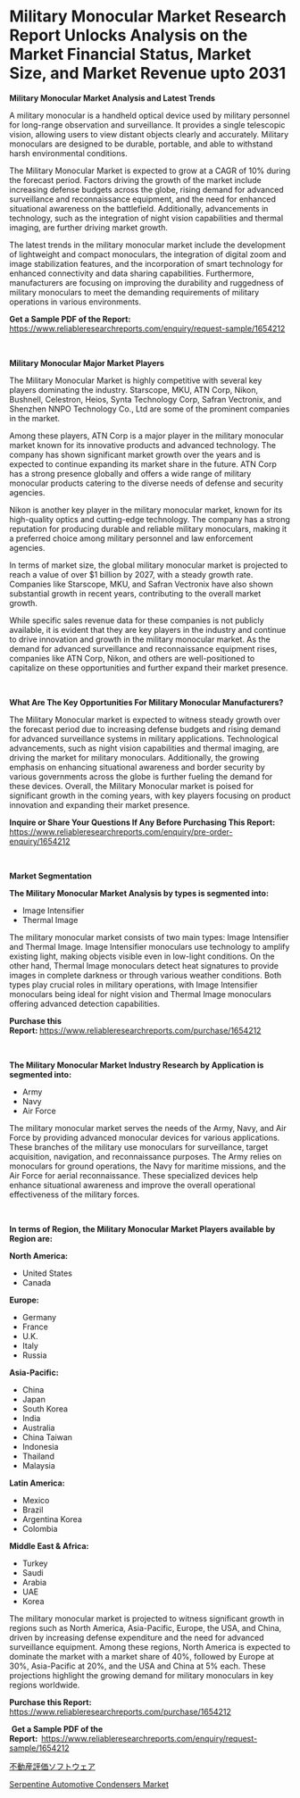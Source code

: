 <p><h1>Military Monocular Market Research Report Unlocks Analysis on the Market Financial Status, Market Size, and Market Revenue upto 2031</h1></p><p><strong>Military Monocular Market Analysis and Latest Trends</strong></p>
<p><p>A military monocular is a handheld optical device used by military personnel for long-range observation and surveillance. It provides a single telescopic vision, allowing users to view distant objects clearly and accurately. Military monoculars are designed to be durable, portable, and able to withstand harsh environmental conditions.</p><p>The Military Monocular Market is expected to grow at a CAGR of 10% during the forecast period. Factors driving the growth of the market include increasing defense budgets across the globe, rising demand for advanced surveillance and reconnaissance equipment, and the need for enhanced situational awareness on the battlefield. Additionally, advancements in technology, such as the integration of night vision capabilities and thermal imaging, are further driving market growth.</p><p>The latest trends in the military monocular market include the development of lightweight and compact monoculars, the integration of digital zoom and image stabilization features, and the incorporation of smart technology for enhanced connectivity and data sharing capabilities. Furthermore, manufacturers are focusing on improving the durability and ruggedness of military monoculars to meet the demanding requirements of military operations in various environments.</p></p>
<p><strong>Get a Sample PDF of the Report:&nbsp;</strong> <a href="https://www.reliableresearchreports.com/enquiry/request-sample/1654212">https://www.reliableresearchreports.com/enquiry/request-sample/1654212</a></p>
<p>&nbsp;</p>
<p><strong>Military Monocular Major Market Players</strong></p>
<p><p>The Military Monocular Market is highly competitive with several key players dominating the industry. Starscope, MKU, ATN Corp, Nikon, Bushnell, Celestron, Heios, Synta Technology Corp, Safran Vectronix, and Shenzhen NNPO Technology Co., Ltd are some of the prominent companies in the market.</p><p>Among these players, ATN Corp is a major player in the military monocular market known for its innovative products and advanced technology. The company has shown significant market growth over the years and is expected to continue expanding its market share in the future. ATN Corp has a strong presence globally and offers a wide range of military monocular products catering to the diverse needs of defense and security agencies.</p><p>Nikon is another key player in the military monocular market, known for its high-quality optics and cutting-edge technology. The company has a strong reputation for producing durable and reliable military monoculars, making it a preferred choice among military personnel and law enforcement agencies.</p><p>In terms of market size, the global military monocular market is projected to reach a value of over $1 billion by 2027, with a steady growth rate. Companies like Starscope, MKU, and Safran Vectronix have also shown substantial growth in recent years, contributing to the overall market growth.</p><p>While specific sales revenue data for these companies is not publicly available, it is evident that they are key players in the industry and continue to drive innovation and growth in the military monocular market. As the demand for advanced surveillance and reconnaissance equipment rises, companies like ATN Corp, Nikon, and others are well-positioned to capitalize on these opportunities and further expand their market presence.</p></p>
<p>&nbsp;</p>
<p><strong>What Are The Key Opportunities For Military Monocular Manufacturers?</strong></p>
<p><p>The Military Monocular market is expected to witness steady growth over the forecast period due to increasing defense budgets and rising demand for advanced surveillance systems in military applications. Technological advancements, such as night vision capabilities and thermal imaging, are driving the market for military monoculars. Additionally, the growing emphasis on enhancing situational awareness and border security by various governments across the globe is further fueling the demand for these devices. Overall, the Military Monocular market is poised for significant growth in the coming years, with key players focusing on product innovation and expanding their market presence.</p></p>
<p><strong>Inquire or Share Your Questions If Any Before Purchasing This Report:</strong> <a href="https://www.reliableresearchreports.com/enquiry/pre-order-enquiry/1654212">https://www.reliableresearchreports.com/enquiry/pre-order-enquiry/1654212</a></p>
<p>&nbsp;</p>
<p><strong>Market Segmentation</strong></p>
<p><strong>The Military Monocular Market Analysis by types is segmented into:</strong></p>
<p><ul><li>Image Intensifier</li><li>Thermal Image</li></ul></p>
<p><p>The military monocular market consists of two main types: Image Intensifier and Thermal Image. Image Intensifier monoculars use technology to amplify existing light, making objects visible even in low-light conditions. On the other hand, Thermal Image monoculars detect heat signatures to provide images in complete darkness or through various weather conditions. Both types play crucial roles in military operations, with Image Intensifier monoculars being ideal for night vision and Thermal Image monoculars offering advanced detection capabilities.</p></p>
<p><strong>Purchase this Report:&nbsp;</strong><a href="https://www.reliableresearchreports.com/purchase/1654212">https://www.reliableresearchreports.com/purchase/1654212</a></p>
<p>&nbsp;</p>
<p><strong>The Military Monocular Market Industry Research by Application is segmented into:</strong></p>
<p><ul><li>Army</li><li>Navy</li><li>Air Force</li></ul></p>
<p><p>The military monocular market serves the needs of the Army, Navy, and Air Force by providing advanced monocular devices for various applications. These branches of the military use monoculars for surveillance, target acquisition, navigation, and reconnaissance purposes. The Army relies on monoculars for ground operations, the Navy for maritime missions, and the Air Force for aerial reconnaissance. These specialized devices help enhance situational awareness and improve the overall operational effectiveness of the military forces.</p></p>
<p>&nbsp;</p>
<p><strong>In terms of Region, the Military Monocular Market Players available by Region are:</strong></p>
<p>
    <p> <strong> North America: </strong>
        <ul>
            <li>United States</li>
            <li>Canada</li>
        </ul>
        </p> 
    <p> <strong> Europe: </strong>
        <ul>
            <li>Germany</li>
            <li>France</li>
            <li>U.K.</li>
            <li>Italy</li>
            <li>Russia</li>
        </ul>
        </p> 
    <p> <strong> Asia-Pacific: </strong>
        <ul>
            <li>China</li>
            <li>Japan</li>
            <li>South Korea</li>
            <li>India</li>
            <li>Australia</li>
            <li>China Taiwan</li>
            <li>Indonesia</li>
            <li>Thailand</li>
            <li>Malaysia</li>
        </ul>
        </p> 
    <p> <strong> Latin America: </strong>
        <ul>
            <li>Mexico</li>
            <li>Brazil</li>
            <li>Argentina Korea</li>
            <li>Colombia</li>
        </ul>
        </p> 
    <p> <strong> Middle East & Africa: </strong>
        <ul>
            <li>Turkey</li>
            <li>Saudi</li>
            <li>Arabia</li>
            <li>UAE</li>
            <li>Korea</li>
        </ul>
    </p>
    </p>
<p><p>The military monocular market is projected to witness significant growth in regions such as North America, Asia-Pacific, Europe, the USA, and China, driven by increasing defense expenditure and the need for advanced surveillance equipment. Among these regions, North America is expected to dominate the market with a market share of 40%, followed by Europe at 30%, Asia-Pacific at 20%, and the USA and China at 5% each. These projections highlight the growing demand for military monoculars in key regions worldwide.</p></p>
<p><strong>Purchase this Report: </strong><a href="https://www.reliableresearchreports.com/purchase/1654212">https://www.reliableresearchreports.com/purchase/1654212</a></p>
<p>&nbsp;<strong>Get a Sample PDF of the Report:&nbsp;&nbsp;</strong><a href="https://www.reliableresearchreports.com/enquiry/request-sample/1654212">https://www.reliableresearchreports.com/enquiry/request-sample/1654212</a></p>
<p><strong></strong></p>
<p><p><a href="https://github.com/EstaSprer20231/Market-Research-Report-List-1/blob/main/61837215721.md">不動産評価ソフトウェア</a></p><p><a href="https://carnation-joke-41f.notion.site/Serpentine-Automotive-Condensers-Market-Research-Report-Provides-Critical-Insights-that-can-help-Sha-344dfcdaf2e84d1798785ad818c7d92c">Serpentine Automotive Condensers Market</a></p></p>